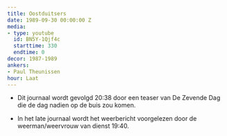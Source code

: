 ```yaml
---
title: Oostduitsers
date: 1989-09-30 00:00:00 Z
media:
- type: youtube
  id: BN5Y-1Qjf4c
  starttime: 330
  endtime: 0
decor: 1987-1989
ankers:
- Paul Theunissen
hour: Laat
---
```


* Dit journaal wordt gevolgd <span class="moment-inline seek" data-sec="1238">20:38</span> door een teaser van De Zevende Dag die de dag nadien op de buis zou komen.

* In het late journaal wordt het weerbericht voorgelezen door de weerman/weervrouw van dienst <span class="moment-inline seek" data-sec="1140">19:40</span>.
